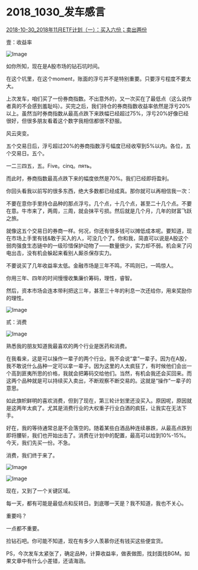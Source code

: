 # 2018_1030_发车感言

[2018-10-30_2018年11月ETF计划（一）：买入六份；卖出两份](https://mp.weixin.qq.com/s?__biz=MzIwMTIzNDMwNA==&mid=2653408991&idx=1&sn=76dc3b48c911c582c89b1400812dfa6b&chksm=8d226c30ba55e526e34f6600820c95758d183be951b438fc678663236064f5c5e6c14f9fa372&scene=27#wechat_redirect)



壹：收益率



![Image](https://mmbiz.qpic.cn/mmbiz_png/SEPick5M9xjOv4CZYhSPv2LASYGkXsJXGWlaHqia1ennhkwq5Yic5m1FsZh4so6ia4cXUKicomEY3zw0k2nAXluLwSQ/640?wx_fmt=png&tp=webp&wxfrom=5&wx_lazy=1&wx_co=1)

如你所知，现在是A股市场的钻石坑时间。

 

在这个坑里，在这个moment，账面的浮亏并不是特别重要。只要浮亏程度不要太大。

 

上次发车，咱们买了一份券商指数。不出意外的，又一次买在了最低点（这么说作者真的不会感到羞耻吗）。买完之后，我们持仓的券商指数收益率依然是浮亏20%以上。虽然当时券商指数从最高点跌下来跌幅已经超过75%，浮亏20%好像已经很好，但很多朋友看着这个数字我相信都很不舒服。

 

风云突变。

 

五个交易日后，浮亏超过20%的券商指数浮亏幅度已经收窄到5%以内。各位，五个交易日。五个。

 

一二三四五，五。Five。cinq。пять。



而此时，券商指数最高点跌下来的幅度依然是70%。我们已经即将盈利。

 

你回头看我以前写的很多东西，绝大多数都已经成真。那你就可以再相信我一次：

 

不要在意你手里持仓品种的那点浮亏。几个点，十几个点，甚至二十几个点。不要在意。牛市来了，两周，三周，就会抹平亏损。然后就是几个月，几年的财富飞跃之旅。

 

就像这五个交易日的券商一样。何况，你还有很多钱可以摊低成本呢。要知道，现在市场上手里有钱&敢于买入的人，可没几个了。你和我，简直可以说是A股这个弱肉强食生态链中的一级珍惜保护动物了——数量很少，实力却不弱。机会来了闪电出击，没有机会躲起来看别人厮杀保存实力。



不要说买了几年收益率太低。金融市场是三年不鸣，不鸣则已，一鸣惊人。



你用三年、四年的时间慢慢收集廉价筹码，理性，睿智。



然后，资本市场会连本带利把这三年，甚至三十年的利息一次还给你，用来奖励你的理性。



![Image](https://mmbiz.qpic.cn/mmbiz_png/SEPick5M9xjOv4CZYhSPv2LASYGkXsJXGMfZQB9SbrZdicticARFWVnv5pukOibOQ20mEN0Hug33LhibLiawrhk4CnsQ/640?wx_fmt=png&tp=webp&wxfrom=5&wx_lazy=1&wx_co=1)











贰：消费



![Image](https://mmbiz.qpic.cn/mmbiz_png/SEPick5M9xjOv4CZYhSPv2LASYGkXsJXGWlaHqia1ennhkwq5Yic5m1FsZh4so6ia4cXUKicomEY3zw0k2nAXluLwSQ/640?wx_fmt=png&tp=webp&wxfrom=5&wx_lazy=1&wx_co=1)

熟悉我的朋友知道我最喜欢的两个行业是医药和消费。

 

在我看来，这是可以操作一辈子的两个行业。我不会说“拿”一辈子。因为在A股，我不敢说什么品种一定可以拿一辈子。因为这里的人太疯狂了，有时候他们会出一个高到匪夷所思的价格，我就会把筹码交给他们。当然，有机会我还会买回来。而这两个品种就是可以持续买入卖出，不断观察不断交易的。这就是“操作”一辈子的意思。

 

如此旗帜鲜明的喜欢消费，但到了现在，第三轮计划里还没买入。原因呢，原因就是这两年太疯了。尤其是消费行业的大权重子行业白酒的疯狂，让我实在无法下手。

 

好在，我的等待通常总是不会落空的。随着某些白酒品种连续暴跌，从最高点跌到即将腰斩，我们也开始出击了。消费在计划中的配置，最高可以给到10%-15%。今天，我们先买一份。不急。

 

消费，我们终于来了。



![Image](https://mmbiz.qpic.cn/mmbiz_png/SEPick5M9xjOv4CZYhSPv2LASYGkXsJXGMfZQB9SbrZdicticARFWVnv5pukOibOQ20mEN0Hug33LhibLiawrhk4CnsQ/640?wx_fmt=png&tp=webp&wxfrom=5&wx_lazy=1&wx_co=1)



![Image](https://mmbiz.qpic.cn/mmbiz_png/SEPick5M9xjOv4CZYhSPv2LASYGkXsJXGWlaHqia1ennhkwq5Yic5m1FsZh4so6ia4cXUKicomEY3zw0k2nAXluLwSQ/640?wx_fmt=png&tp=webp&wxfrom=5&wx_lazy=1&wx_co=1)

现在，又到了一个关键区域。



每一天，都有可能是最低点和反转日。到底哪一天是？我不知道，我也不关心。



重要吗？



一点都不重要。



捡钻石吧。你可能不知道，现在有多少人羡慕你还有钱买这些便宜货。





PS，今次发车太紧张了，确定品种，计算收益率，做表做图，找封面找BGM。如果文章中有什么小差错，还请海涵。